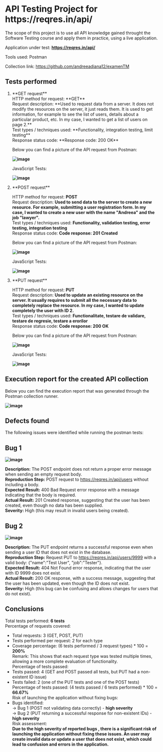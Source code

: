 <h1>API Testing Project for https://reqres.in/api/ </h1>

The scope of this project is to use all  API knowledge gained throught the Software Testing course and apply them in practice, using a live application.

Application under test: **https://reqres.in/api/**

Tools used: Postman

Collection link: https://github.com/andreeadiana12/examenTM

<h2>Tests performed</h2>

<ol>
<li>**GET request**</li>
HTTP method for request: **GET**<br>
Request description: **Used to request data from a server. It does not modify the resources on the server, it just reads them. It is used to get information, for example to see the list of users, details about a particular product, etc. In my case, I wanted to get a list of users on page 2.**<br>
Test types / techniques used: **Functionality, integration testing, limit testing**<br>
Response status code: **Response code: 200 OK**<br>

Below you can find a picture of the API request from Postman:<br>

**![image](https://github.com/user-attachments/assets/52908c1a-88ac-4dc9-b499-3867e5d25b63)**<br>

JavaScript Tests:

**![image](https://github.com/user-attachments/assets/e67e3c9f-6010-48c3-9596-08856619260e)**<br>


<li>**POST request**</li>

HTTP method for request: **POST**<br>
Request description: **Used to send data to the server to create a new resource. For example, submitting a user registration form. In my case, I wanted to create a new user with the name "Andreea" and the job "lawyer".**<br>
Test types / techniques used: **Functionality, validation testing, error testing, integration testing**<br>
Response status code: **Code response: 201 Created**<br>

Below you can find a picture of the API request from Postman:<br>

**![image](https://github.com/user-attachments/assets/818ecf08-0d16-4379-916f-4978f8994b73)**<br>

JavaScript Tests:

**![image](https://github.com/user-attachments/assets/07378882-777c-4fc6-84eb-515c3f5ddb3c)**<br>


<li>**PUT request**</li>

HTTP method for request: **PUT**<br>
Request description: **Used to update an existing resource on the server. It usually requires to submit all the necessary data to completely replace the resource. In my case, I wanted to update completely the user with ID 2.**<br>
Test types / techniques used: **Functionalitate, testare de validare, testare de regresie, testare a erorilor**<br>
Response status code: **Code response: 200 OK**<br>

Below you can find a picture of the API request from Postman:<br>

**![image](https://github.com/user-attachments/assets/dc64d150-34b4-42a7-a04f-e0ee658fb0c5)**<br>

JavaScript Tests:

**![image](https://github.com/user-attachments/assets/a1fd18e4-c461-437e-9ff1-3d7f06bca292)**<br>

</ol>

<h2>Execution report for the created API collection </h2>

Below you can find the execution report that was generated through the Postman collection runner. <br>

**![image](https://github.com/user-attachments/assets/0e471d6a-8456-4228-a2a6-cc03457fddf8)**<br>

<h2>Defects found</h2>

The following issues were identified while running the postman tests:<br>

<h2>Bug 1</h2>

**![image](https://github.com/user-attachments/assets/836c62d5-bc1e-4c13-b28a-37f36bb60bcd)**

**Description:** The POST endpoint does not return a proper error message when sending an empty request body. <br>
**Reproduction Step:** POST request to https://reqres.in/api/users without including a body. <br>
**Expected Result:** 400 Bad Request error response with a message indicating that the body is required. <br>
**Actual Result:** 201 Created response, suggesting that the user has been created, even though no data has been supplied. <br>
**Severity:** High (this may result in invalid users being created). <br>

<h2>Bug 2</h2>

**![image](https://github.com/user-attachments/assets/286dc549-80cb-47e6-b650-b87c944fb5db)**

**Description:** The PUT endpoint returns a successful response even when sending a user ID that does not exist in the database. <br>
**Reproduction Step:** Request PUT to https://reqres.in/api/users/9999 with a valid body: {"name":"Test User", "job":"Tester"}. <br>
**Expected Result:** 404 Not Found error response, indicating that the user with ID 9999 does not exist. <br>
**Actual Result:** 200 OK response, with a success message, suggesting that the user has been updated, even though the ID does not exist. <br>
**Severity:** High (this bug can be confusing and allows changes for users that do not exist). <br>

<h2>Conclusions</h2>

Total tests performed: **6 tests** <br>
Percentage of requests covered: <br>
- Total requests: 3 (GET, POST, PUT) <br>
- Tests performed per request: 2 for each type <br>
- Coverage percentage: (6 tests performed / 3 request types) * 100 = **200%** <br>
Remark: This shows that each request type was tested multiple times, allowing a more complete evaluation of functionality. <br>
Percentage of tests passed: <br>
- Tests passed: 4 (GET and POST passed all tests, but PUT had a non-existent ID issue) <br>
- Tests failed: 2 (one of the PUT tests and one of the POST tests) <br>
Percentage of tests passed: (4 tests passed / 6 tests performed) * 100 = **66.67%** <br>
Risk of launching the application without fixing bugs: <br>
- Bugs identified: <br>
-> Bug 1 (POST not validating data correctly) - **high severity** <br>
-> Bug 2 (PUT returning a successful response for non-existent IDs) - **high severity** <br>
Risk assessment: <br>
**Due to the high severity of reported bugs , there is a significant risk of launching the application without fixing these issues. An user may create invalid data or update a user that does not exist, which could lead to confusion and errors in the application.**
